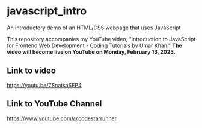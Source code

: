 # javascript_intro
An introductory demo of an HTML/CSS webpage that uses JavaScript

This repository accompanies my YouTube video, "Introduction to JavaScript for Frontend Web Development - Coding Tutorials by Umar Khan." **The video will become live on YouTube on Monday, February 13, 2023.**

Link to video
--------------------------
https://youtu.be/7SnatsaSEP4

Link to YouTube Channel 
--------------------------
https://www.youtube.com/@codestarrunner

